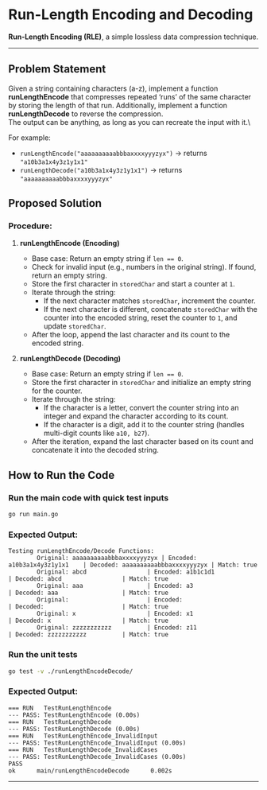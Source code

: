 # Run-Length Encoding and Decoding

**Run-Length Encoding (RLE)**, a simple lossless data compression technique.

---

## Problem Statement

Given a string containing characters (a-z), implement a function **runLengthEncode** that compresses repeated ‘runs’ of the same character by storing the length of that run. Additionally, implement a function **runLengthDecode** to reverse the compression.\
The output can be anything, as long as you can recreate the input with it.\

For example:

- `runLengthEncode("aaaaaaaaaabbbaxxxxyyyzyx")` → returns `"a10b3a1x4y3z1y1x1"`
- `runLengthDecode("a10b3a1x4y3z1y1x1")` → returns `"aaaaaaaaaabbbaxxxxyyyzyx"`

## Proposed Solution

### **Procedure:**

1. **runLengthEncode (Encoding)**

   - Base case: Return an empty string if `len == 0`.
   - Check for invalid input (e.g., numbers in the original string). If found, return an empty string.
   - Store the first character in `storedChar` and start a counter at `1`.
   - Iterate through the string:
     - If the next character matches `storedChar`, increment the counter.
     - If the next character is different, concatenate `storedChar` with the counter into the encoded string, reset the counter to `1`, and update `storedChar`.
   - After the loop, append the last character and its count to the encoded string.

2. **runLengthDecode (Decoding)**
   - Base case: Return an empty string if `len == 0`.
   - Store the first character in `storedChar` and initialize an empty string for the counter.
   - Iterate through the string:
     - If the character is a letter, convert the counter string into an integer and expand the character according to its count.
     - If the character is a digit, add it to the counter string (handles multi-digit counts like `a10, b27`).
   - After the iteration, expand the last character based on its count and concatenate it into the decoded string.

## How to Run the Code

### Run the main code with quick test inputs

```sh
go run main.go
```

### Expected Output:

```
Testing runLengthEncode/Decode Functions:
        Original: aaaaaaaaaabbbaxxxxyyyzyx | Encoded: a10b3a1x4y3z1y1x1    | Decoded: aaaaaaaaaabbbaxxxxyyyzyx | Match: true
        Original: abcd                 | Encoded: a1b1c1d1             | Decoded: abcd                 | Match: true
        Original: aaa                  | Encoded: a3                   | Decoded: aaa                  | Match: true
        Original:                      | Encoded:                      | Decoded:                      | Match: true
        Original: x                    | Encoded: x1                   | Decoded: x                    | Match: true
        Original: zzzzzzzzzzz          | Encoded: z11                  | Decoded: zzzzzzzzzzz          | Match: true
```

### Run the unit tests

```sh
go test -v ./runLengthEncodeDecode/
```

### Expected Output:

```
=== RUN   TestRunLengthEncode
--- PASS: TestRunLengthEncode (0.00s)
=== RUN   TestRunLengthDecode
--- PASS: TestRunLengthDecode (0.00s)
=== RUN   TestRunLengthEncode_InvalidInput
--- PASS: TestRunLengthEncode_InvalidInput (0.00s)
=== RUN   TestRunLengthDecode_InvalidCases
--- PASS: TestRunLengthDecode_InvalidCases (0.00s)
PASS
ok      main/runLengthEncodeDecode      0.002s
```

---
